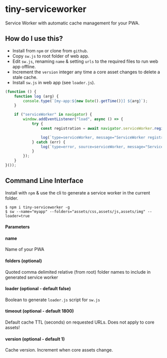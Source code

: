 # tiny-serviceworker
Service Worker with automatic cache management for your PWA.

## How do I use this?
- Install from `npm` or clone from `github`.
- Copy `sw.js` to root folder of web app.
- Edit `sw.js`, renaming `name` & setting `urls` to the required files to run web app offline.
- Increment the `version` integer any time a core asset changes to delete a stale cache.
- Install `sw.js` in web app (see `loader.js`).

```javascript
(function () {
	function log (arg) {
		console.type(`[my-app:${new Date().getTime()}] ${arg}`);
	}

	if ("serviceWorker" in navigator) {
		window.addEventListener("load", async () => {
			try {
				const registration = await navigator.serviceWorker.register("/sw.js", {scope: "/"});

				log(`type=serviceWorker, message="ServiceWorker registration successful with scope: ${registration.scope}"`);
			} catch (err) {
				log(`type=error, source=serviceWorker, message="ServiceWorker registration failed: ${err.message}"`);
			}
		});
	}
}());
```

## Command Line Interface
Install with `npm` & use the cli to generate a service worker in the current folder.

```
$ npm i tiny-serviceworker -g
$ sw --name="myapp" --folders="assets/css,assets/js,assets/img" --loader=true
```

#### Parameters
#### name
Name of your PWA

#### folders (optional)
Quoted comma delimited relative (from root) folder names to include in generated service worker

#### loader (optional - default false)
Boolean to generate `loader.js` script for `sw.js`

#### timeout (optional - default 1800)
Default cache TTL (seconds) on requested URLs. Does not apply to core assets!

#### version (optional - default 1)
Cache version. Increment when core assets change.
